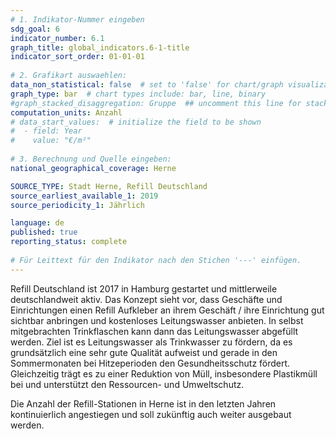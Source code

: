 ```yaml
---
# 1. Indikator-Nummer eingeben 
sdg_goal: 6
indicator_number: 6.1
graph_title: global_indicators.6-1-title
indicator_sort_order: 01-01-01
 
# 2. Grafikart auswaehlen: 
data_non_statistical: false  # set to 'false' for chart/graph visualization 
graph_type: bar  # chart types include: bar, line, binary 
#graph_stacked_disaggregation: Gruppe  ## uncomment this line for stacked bars. eplace 'Geschlecht' with the field of aggregation. 
computation_units: Anzahl
# data_start_values:  # initialize the field to be shown  
#  - field: Year
#    value: "€/m²"
 
# 3. Berechnung und Quelle eingeben: 
national_geographical_coverage: Herne

SOURCE_TYPE: Stadt Herne, Refill Deutschland
source_earliest_available_1: 2019
source_periodicity_1: Jährlich

language: de   
published: true 
reporting_status: complete
 
# Für Leittext für den Indikator nach den Stichen '---' einfügen. 
---
```

Refill Deutschland ist 2017 in Hamburg gestartet und mittlerweile deutschlandweit aktiv. Das Konzept sieht vor, dass Geschäfte und Einrichtungen einen Refill Aufkleber an ihrem Geschäft / ihre Einrichtung gut sichtbar anbringen und kostenloses Leitungswasser anbieten. In selbst mitgebrachten Trinkflaschen kann dann das Leitungswasser abgefüllt werden. Ziel ist es Leitungswasser als Trinkwasser zu fördern, da es grundsätzlich eine sehr gute Qualität aufweist und gerade in den Sommermonaten bei Hitzeperioden den Gesundheitsschutz fördert. Gleichzeitig trägt es zu einer Reduktion von Müll, insbesondere Plastikmüll bei und unterstützt den Ressourcen- und Umweltschutz. 

Die Anzahl der Refill-Stationen in Herne ist in den letzten Jahren kontinuierlich angestiegen und soll zukünftig auch weiter ausgebaut werden. <br>
